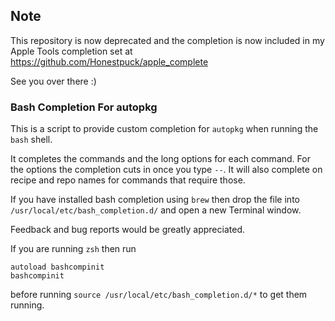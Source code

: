 ## Note

This repository is now deprecated and the completion is now included in my Apple Tools completion set at 
https://github.com/Honestpuck/apple_complete

See you over there :)

### Bash Completion For autopkg

This is a script to provide custom completion for `autopkg` when
running the `bash` shell.

It completes the commands and the long options for each command. For
the options the completion cuts in once you type `--`. It will also
complete on recipe and repo names for commands that require those.

If you have installed bash completion using `brew` then drop the file
into `/usr/local/etc/bash_completion.d/` and open a new Terminal window.

Feedback and bug reports would be greatly appreciated.

If you are running `zsh` then run

```
autoload bashcompinit
bashcompinit
```
before running `source /usr/local/etc/bash_completion.d/*` to get them running.

